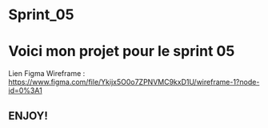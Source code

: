 # Sprint_05

# Voici mon projet pour le sprint 05 

Lien Figma Wireframe : https://www.figma.com/file/Ykijx5O0o7ZPNVMC9kxD1U/wireframe-1?node-id=0%3A1


## ENJOY! 
